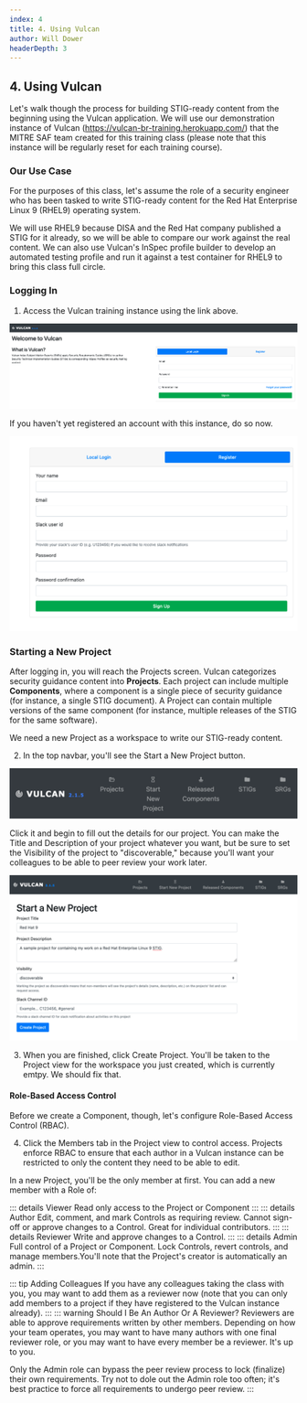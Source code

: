 ```yaml
---
index: 4
title: 4. Using Vulcan
author: Will Dower
headerDepth: 3
---
```


## 4. Using Vulcan

Let's walk though the process for building STIG-ready content from the beginning using the Vulcan application. We will use our demonstration instance of Vulcan (https://vulcan-br-training.herokuapp.com/) that the MITRE SAF team created for this training class (please note that this instance will be regularly reset for each training course).

### Our Use Case

For the purposes of this class, let's assume the role of a security engineer who has been tasked to write STIG-ready content for the Red Hat Enterprise Linux 9 (RHEL9) operating system.

We will use RHEL9 because DISA and the Red Hat company published a STIG for it already, so we will be able to compare our work against the real content. We can also use Vulcan's InSpec profile builder to develop an automated testing profile and run it against a test container for RHEL9 to bring this class full circle.

### Logging In

1. Access the Vulcan training instance using the link above.

![Alt text](../../assets/img/login_screen.png)

If you haven't yet registered an account with this instance, do so now.

![Alt text](../../assets/img/register.png)

### Starting a New Project

After logging in, you will reach the Projects screen. Vulcan categorizes security guidance content into **Projects**. Each project can include multiple **Components**, where a component is a single piece of security guidance (for instance, a single STIG document). A Project can contain multiple versions of the same component (for instance, multiple releases of the STIG for the same software).

We need a new Project as a workspace to write our STIG-ready content.

2. In the top navbar, you'll see the Start a New Project button. 

![Alt text](../../assets/img/Vulcan_Menu.png)

Click it and begin to fill out the details for our project. You can make the Title and Description of your project whatever you want, but be sure to set the Visibility of the project to "discoverable," because you'll want your colleagues to be able to peer review your work later.

![Alt text](../../assets/img/start_new_project_filled_out.png)

3. When you are finished, click Create Project. You'll be taken to the Project view for the workspace you just created, which is currently emtpy. We should fix that.

#### Role-Based Access Control

Before we create a Component, though, let's configure Role-Based Access Control (RBAC).

4. Click the Members tab in the Project view to control access. Projects enforce RBAC to ensure that each author in a Vulcan instance can be restricted to only the content they need to be able to edit.

In a new Project, you'll be the only member at first. You can add a new member with a Role of:

::: details Viewer
Read only access to the Project or Component
:::
::: details Author
Edit, comment, and mark Controls as requiring review. Cannot sign-off or approve changes to a Control. Great for individual contributors.
:::
::: details Reviewer
Write and approve changes to a Control.
:::
::: details Admin
Full control of a Project or Component. Lock Controls, revert controls, and manage members.You'll note that the Project's creator is automatically an admin.
:::

 ::: tip Adding Colleagues
 If you have any colleagues taking the class with you, you may want to add them as a reviewer now (note that you can only add members to a project if they have registered to the Vulcan instance already).
:::
::: warning Should I Be An Author Or A Reviewer?
Reviewers are able to approve requirements written by other members. Depending on how your team operates, you may want to have many authors with one final reviewer role, or you may want to have every member be a reviewer. It's up to you.

Only the Admin role can bypass the peer review process to lock (finalize) their own requirements. Try not to dole out the Admin role too often; it's best practice to force all requirements to undergo peer review.
:::
